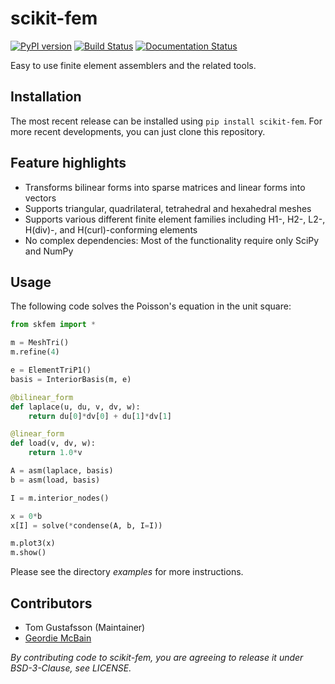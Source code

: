 # scikit-fem

[![PyPI version](https://badge.fury.io/py/scikit-fem.svg)](https://badge.fury.io/py/scikit-fem)
[![Build Status](https://travis-ci.com/kinnala/scikit-fem.svg?branch=master)](https://travis-ci.com/kinnala/scikit-fem)
[![Documentation Status](https://readthedocs.org/projects/scikit-fem/badge/?version=latest)](https://scikit-fem.readthedocs.io/en/latest/?badge=latest)

Easy to use finite element assemblers and the related tools.

## Installation

The most recent release can be installed using `pip install scikit-fem`.
For more recent developments, you can just clone this repository.

## Feature highlights

- Transforms bilinear forms into sparse matrices and linear forms into vectors
- Supports triangular, quadrilateral, tetrahedral and hexahedral meshes
- Supports various different finite element families including H1-, H2-, L2-, H(div)-, and
  H(curl)-conforming elements
- No complex dependencies: Most of the functionality require only SciPy and
  NumPy

## Usage

The following code solves the Poisson's equation in the unit square:
```python
from skfem import *

m = MeshTri()
m.refine(4)

e = ElementTriP1()
basis = InteriorBasis(m, e)

@bilinear_form
def laplace(u, du, v, dv, w):
    return du[0]*dv[0] + du[1]*dv[1]

@linear_form
def load(v, dv, w):
    return 1.0*v

A = asm(laplace, basis)
b = asm(load, basis)

I = m.interior_nodes()

x = 0*b
x[I] = solve(*condense(A, b, I=I))

m.plot3(x)
m.show()
```
Please see the directory *examples* for more instructions.

## Contributors

- Tom Gustafsson (Maintainer)
- [Geordie McBain](https://github.com/gdmcbain)

*By contributing code to scikit-fem, you are agreeing to release it under BSD-3-Clause, see LICENSE.*
